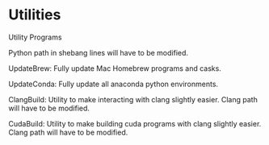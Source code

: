 # Utilities
Utility Programs

Python path in shebang lines will have to be modified.

UpdateBrew:
Fully update Mac Homebrew programs and casks.

UpdateConda:
Fully update all anaconda python environments.

ClangBuild:
Utility to make interacting with clang slightly easier. Clang path will have to be modified.

CudaBuild:
Utility to make building cuda programs with clang slightly easier. Clang path will have to be modified.
